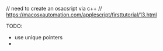 // need to create an osacsript via c++
// https://macosxautomation.com/applescript/firsttutorial/13.html

TODO:
- use unique pointers
- 